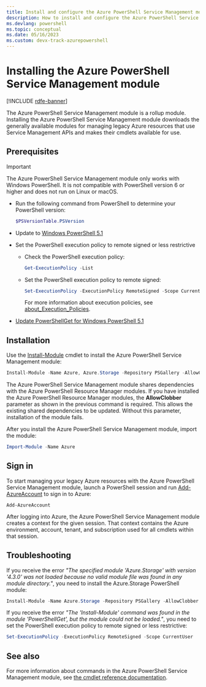 ```yaml
---
title: Install and configure the Azure PowerShell Service Management module | Microsoft Docs
description: How to install and configure the Azure PowerShell Service Management module.
ms.devlang: powershell
ms.topic: conceptual
ms.date: 05/16/2023
ms.custom: devx-track-azurepowershell
---
```


# Installing the Azure PowerShell Service Management module

[!INCLUDE [rdfe-banner](../../includes/rdfe-banner.md)]

The Azure PowerShell Service Management module is a rollup module. Installing the Azure PowerShell
Service Management module downloads the generally available modules for managing legacy Azure
resources that use Service Management APIs and makes their cmdlets available for use.


## Prerequisites

> [!IMPORTANT]
> The Azure PowerShell Service Management module only works with Windows PowerShell. It is not
> compatible with PowerShell version 6 or higher and does not run on Linux or macOS.

- Run the following command from PowerShell to determine your PowerShell version:

  ```powershell
  $PSVersionTable.PSVersion
  ```

- Update to
   [Windows PowerShell 5.1](/powershell/scripting/windows-powershell/install/installing-windows-powershell#upgrading-existing-windows-powershell)

- Set the PowerShell execution policy to remote signed or less restrictive

  - Check the PowerShell execution policy:

    ```powershell
    Get-ExecutionPolicy -List
    ```

  - Set the PowerShell execution policy to remote signed:

    ```powershell
    Set-ExecutionPolicy -ExecutionPolicy RemoteSigned -Scope CurrentUser
    ```

    For more information about execution policies, see
    [about_Execution_Policies](/powershell/module/microsoft.powershell.core/about/about_execution_policies).

- [Update PowerShellGet for Windows PowerShell 5.1](/powershell/gallery/powershellget/update-powershell-51)

## Installation

Use the [Install-Module](/powershell/module/powershellget/install-module) cmdlet to install the
Azure PowerShell Service Management module:

```powershell
Install-Module -Name Azure, Azure.Storage -Repository PSGallery -AllowClobber -Force
```

The Azure PowerShell Service Management module shares dependencies with the Azure PowerShell
Resource Manager modules. If you have installed the Azure PowerShell Resource Manager modules, the
**AllowClobber** parameter as shown in the previous command is required. This allows the existing
shared dependencies to be updated. Without this parameter, installation of the module fails.

After you install the Azure PowerShell Service Management module, import the module:

```powershell
Import-Module -Name Azure
```

## Sign in

To start managing your legacy Azure resources with the Azure PowerShell Service Management module,
launch a PowerShell session and run
[Add-AzureAccount](/powershell/module/servicemanagement/azure/add-azureaccount) to sign in to Azure:

```azurepowershell
Add-AzureAccount
```

After logging into Azure, the Azure PowerShell Service Management module creates a context for the
given session. That context contains the Azure environment, account, tenant, and subscription used
for all cmdlets within that session.

## Troubleshooting

If you receive the error _"The specified module 'Azure.Storage' with version '4.3.0' was not loaded
because no valid module file was found in any module directory."_, you need to install the
Azure.Storage PowerShell module:

```powershell
Install-Module -Name Azure.Storage -Repository PSGallery -AllowClobber -Force
```

If you receive the error _"The 'Install-Module' command was found in the module 'PowerShellGet', but
the module could not be loaded."_, you need to set the PowerShell execution policy to remote signed
or less restrictive:

```powershell
Set-ExecutionPolicy -ExecutionPolicy RemoteSigned -Scope CurrentUser
```

## See also

For more information about commands in the Azure PowerShell Service Management module, see [the
cmdlet reference documentation](/powershell/module/servicemanagement/azure/).
